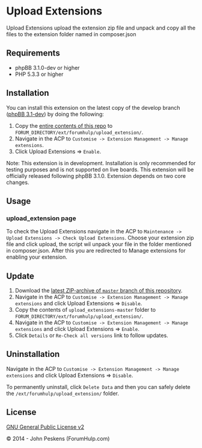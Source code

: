 Upload Extensions
===========

Upload Extensions upload the extension zip file and unpack and copy all the files to the extension folder named in composer.json

## Requirements
* phpBB 3.1.0-dev or higher
* PHP 5.3.3 or higher

## Installation
You can install this extension on the latest copy of the develop branch ([phpBB 3.1-dev](https://github.com/phpbb/phpbb3)) by doing the following:

1. Copy the [entire contents of this repo](https://github.com/ForumHulp/upload_extension/archive/master.zip) to `FORUM_DIRECTORY/ext/forumhulp/upload_extension/`.
2. Navigate in the ACP to `Customise -> Extension Management -> Manage extensions`.
3. Click Upload Extensions => `Enable`.

Note: This extension is in development. Installation is only recommended for testing purposes and is not supported on live boards. This extension will be officially released following phpBB 3.1.0. Extension depends on two core changes.

## Usage
### upload_extension page
To check the Upload Extensions navigate in the ACP to `Maintenance -> Upload Extensions -> Check Upload Extensions`.
Choose your extension zip file and click upload, the script wil unpack your file in the folder mentioned in composer.json. After this you are redirected to Manage extensions for enabling your extension.

## Update
1. Download the [latest ZIP-archive of `master` branch of this repository](https://github.com/ForumHulp/upload_extension/archive/master.zip).
2. Navigate in the ACP to `Customise -> Extension Management -> Manage extensions` and click Upload Extensions => `Disable`.
3. Copy the contents of `upload_extensions-master` folder to `FORUM_DIRECTORY/ext/forumhulp/upload_extension/`.
4. Navigate in the ACP to `Customise -> Extension Management -> Manage extensions` and click Upload Extensions => `Enable`.
5. Click `Details` or `Re-Check all versions` link to follow updates.

## Uninstallation
Navigate in the ACP to `Customise -> Extension Management -> Manage extensions` and click Upload Extensions => `Disable`.

To permanently uninstall, click `Delete Data` and then you can safely delete the `/ext/forumhulp/upload_extension/` folder.

## License
[GNU General Public License v2](http://opensource.org/licenses/GPL-2.0)

© 2014 - John Peskens (ForumHulp.com)